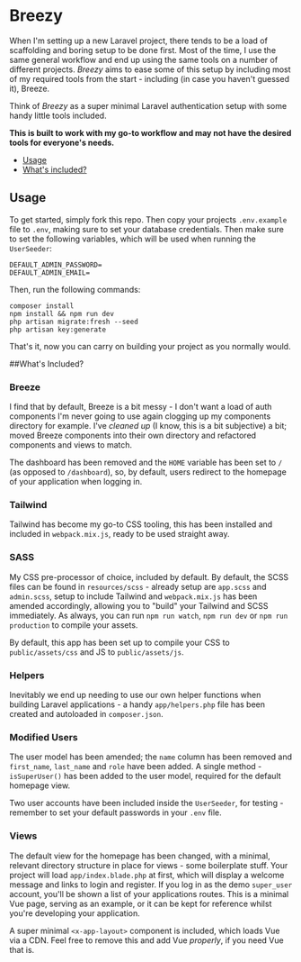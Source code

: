 # Breezy

When I'm setting up a new Laravel project, there tends to be a load of scaffolding and boring setup to be done first. Most of the time, I
use the same general workflow and end up using the same tools on a number of different projects. *Breezy* aims to ease some of this setup by including
most of my required tools from the start - including (in case you haven't guessed it), Breeze.

Think of *Breezy* as a super minimal Laravel authentication setup with some handy little tools included.

**This is built to work with my go-to workflow and may not have the desired tools for everyone's needs.**

- <a href="#usage">Usage</a>
- <a href="#included">What's included?</a>

<div id="usage"></div>

##  Usage

To get started, simply fork this repo. Then copy your projects `.env.example` file to `.env`, making sure to set your 
database credentials. Then make sure to set the following variables, which will be used when running the `UserSeeder`:

```
DEFAULT_ADMIN_PASSWORD=
DEFAULT_ADMIN_EMAIL=
```

Then, run the following commands:
```
composer install
npm install && npm run dev
php artisan migrate:fresh --seed
php artisan key:generate
```

That's it, now you can carry on building your project as you normally would.

##What's Included?

### Breeze

I find that by default, Breeze is a bit messy - I don't want a load of auth components I'm never going to
use again clogging up my components directory for example. I've *cleaned up* (I know, this is a bit subjective) a bit; moved
Breeze components into their own directory and refactored components and views to match.

The dashboard has been removed and the `HOME` variable has been set to `/` (as opposed to `/dashboard`), so, by default, 
users redirect to the homepage of your application when logging in.

### Tailwind

Tailwind has become my go-to CSS tooling, this has been installed and included in `webpack.mix.js`, ready to be used straight
away.

### SASS

My CSS pre-processor of choice, included by default. By default, the SCSS files can be found in `resources/scss` - 
already setup are `app.scss` and `admin.scss`, setup to include Tailwind and `webpack.mix.js` has been amended accordingly, 
allowing you to "build" your Tailwind and SCSS immediately. As always, you can run `npm run watch`, `npm run dev` or 
`npm run production` to compile your assets.

By default, this app has been set up to compile your CSS to `public/assets/css` and JS to `public/assets/js`.

### Helpers

Inevitably we end up needing to use our own helper functions when building Laravel applications - a handy `app/helpers.php` file
has been created and autoloaded in `composer.json`.

### Modified Users

The user model has been amended; the `name` column has been removed and `first_name`, `last_name` and `role` have been added.
A single method - `isSuperUser()` has been added to the user model, required for the default homepage view.

Two user accounts have been included inside the `UserSeeder`, for testing - remember to set your default passwords in your `.env` 
file.

### Views

The default view for the homepage has been changed, with a minimal, relevant directory structure in place for views - some boilerplate stuff.
Your project will load `app/index.blade.php` at first, which will display a welcome message and links to login and register. If you log in as the
demo `super_user` account, you'll be shown a list of your applications routes. This is a minimal Vue page, serving as an example, or it can be kept
for reference whilst you're developing your application.

A super minimal `<x-app-layout>` component is included, which loads Vue via a CDN. Feel free to remove this and add Vue *properly*, if you 
need Vue that is.


